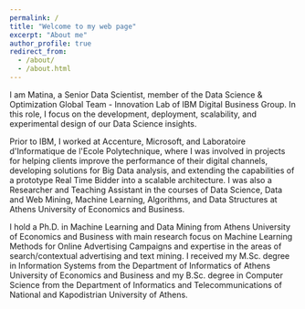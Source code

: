 ```yaml
---
permalink: /
title: "Welcome to my web page"
excerpt: "About me"
author_profile: true
redirect_from: 
  - /about/
  - /about.html
---
```


I am Matina, a Senior Data Scientist, member of the Data Science & Optimization Global Team - Innovation Lab of IBM Digital Business Group. In this role, I focus on the development, deployment, scalability, and experimental design of our Data Science insights.

Prior to IBM, I worked at Accenture, Microsoft, and Laboratoire d'Informatique de l'Ecole Polytechnique, where I was involved in projects for helping clients improve the performance of their digital channels, developing solutions for Big Data analysis, and extending the capabilities of a prototype Real Time Bidder into a scalable architecture. I was also a Researcher and Teaching Assistant in the courses of Data Science, Data and Web Mining, Machine Learning, Algorithms, and Data Structures at Athens University of Economics and Business.

I hold a Ph.D. in Machine Learning and Data Mining from Athens University of Economics and Business with main research focus on Machine Learning Methods for Online Advertising Campaigns and expertise in the areas of search/contextual advertising and text mining. I received my M.Sc. degree in Information Systems from the Department of Informatics of Athens University of Economics and Business and my B.Sc. degree in Computer Science from the Department of Informatics and Telecommunications of National and Kapodistrian University of Athens.